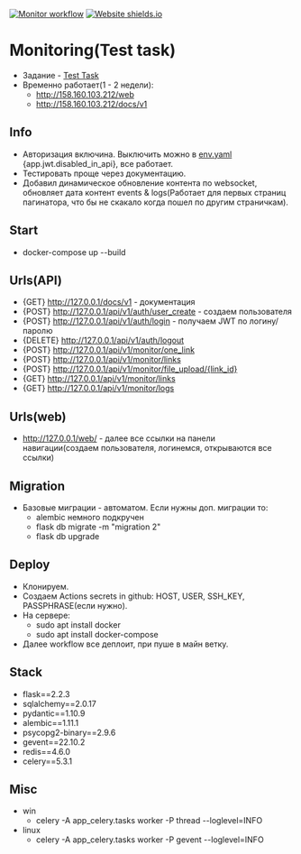[![Monitor workflow](https://github.com/ZOMini/hungergames_2/actions/workflows/main.yml/badge.svg)](https://github.com/ZOMini/hungergames_2/actions/workflows/main.yml)
[![Website shields.io](https://img.shields.io/website-up-down-green-red/http/shields.io.svg)](http://158.160.103.212/web)

# Monitoring(Test task)
- Задание - [Test Task](https://github.com/ZOMini/hungergames_2/blob/a57414f7e9a6d9db581f7095d8bbd175585480ff/README.md)
- Временно работает(1 - 2 недели):
  - http://158.160.103.212/web
  - http://158.160.103.212/docs/v1

## Info
- Авторизация включина. Выключить можно в [env.yaml](https://github.com/ZOMini/hungergames_2/blob/af54f1f9d861ba34e623edd33c6b9ab78b08662b/monitor/env.yaml) {app.jwt.disabled_in_api}, все работает.
- Тестировать проще через документацию.
- Добавил динамическое обновление контента по websocket, обновляет дата контент events & logs(Работает для первых страниц пагинатора, что бы не скакало когда пошел по другим страничкам).

## Start
- docker-compose up --build

## Urls(API)
- {GET} http://127.0.0.1/docs/v1  - документация
- {POST} http://127.0.0.1/api/v1/auth/user_create  - создаем пользователя
- {POST} http://127.0.0.1/api/v1/auth/login  - получаем JWT по логину/паролю
- {DELETE} http://127.0.0.1/api/v1/auth/logout
- {POST} http://127.0.0.1/api/v1/monitor/one_link
- {POST} http://127.0.0.1/api/v1/monitor/links
- {POST} http://127.0.0.1/api/v1/monitor/file_upload/{link_id}
- {GET} http://127.0.0.1/api/v1/monitor/links
- {GET} http://127.0.0.1/api/v1/monitor/logs

## Urls(web)
- http://127.0.0.1/web/  - далее все ссылки на панели навигации(создаем пользователя, логинемся, открываются все ссылки)

## Migration
- Базовые миграции - автоматом. Если нужны доп. миграции то:
  - alembic немного подкручен
  - flask db migrate -m "migration 2"
  - flask db upgrade

## Deploy
- Клонируем.
- Создаем Actions secrets in github: HOST, USER, SSH_KEY, PASSPHRASE(если нужно).
- На сервере:
  - sudo apt install docker
  - sudo apt install docker-compose
- Далее workflow все деплоит, при пуше в майн ветку.

## Stack
- flask==2.2.3
- sqlalchemy==2.0.17
- pydantic==1.10.9
- alembic==1.11.1
- psycopg2-binary==2.9.6
- gevent==22.10.2
- redis==4.6.0
- celery==5.3.1


## Misc
- win
  - celery -A app_celery.tasks worker -P thread --loglevel=INFO
- linux
  - celery -A app_celery.tasks worker -P gevent --loglevel=INFO

